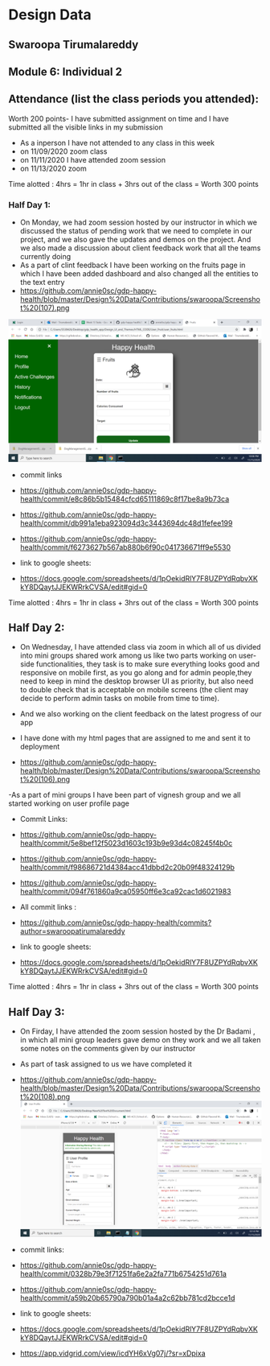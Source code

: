 # Design Data 
## Swaroopa Tirumalareddy
## Module 6: Individual 2
## Attendance (list the class periods you attended):
Worth 200 points- I have submitted assignment on time and I have submitted all the visible links in my submission 
- As a inperson I have not attended to any class in this week 
- on 11/09/2020 zoom class 
- on 11/11/2020 I have attended zoom session
- on 11/13/2020 zoom

Time alotted : 4hrs = 1hr in class + 3hrs out of the class = Worth 300 points

### Half Day 1:
- On Monday, we had zoom session hosted by our instructor in which we discussed the status of pending work that we need to complete in our project, and we also gave the updates and demos on the project. And we also made a discussion about client feedback work that all the teams currently doing  
- As a part of clint feedback I have been working on the fruits page in which I have been added dashboard and also changed all the entities to the text entry
- https://github.com/annie0sc/gdp-happy-health/blob/master/Design%20Data/Contributions/swaroopa/Screenshot%20(107).png

![image](https://github.com/annie0sc/gdp-happy-health/blob/master/Design%20Data/Contributions/swaroopa/Screenshot%20(107).png)

- commit links

- https://github.com/annie0sc/gdp-happy-health/commit/e8c86b5b15484cfcd65111869c8f17be8a9b73ca 

- https://github.com/annie0sc/gdp-happy-health/commit/db991a1eba923094d3c3443694dc48d1fefee199

- https://github.com/annie0sc/gdp-happy-health/commit/f6273627b567ab880b6f90c041736671ff9e5530

- link to google sheets:

- https://docs.google.com/spreadsheets/d/1pOekidRlY7F8UZPYdRqbvXKkY8DQaytJJEKWRrkCVSA/edit#gid=0
 


Time alotted : 4hrs = 1hr in class + 3hrs out of the class = Worth 300 points

## Half Day 2:
- On Wednesday, I have attended class via zoom in which all of us divided into mini groups shared work among us like two parts working on user-side functionalities, they task is to make sure everything looks good and responsive on mobile first, as you go along and for  admin people,they need to  keep in mind the desktop browser UI as priority, but also  need to double check that is acceptable on mobile screens (the client may decide to perform admin tasks on mobile from time to time).
- And we also working on the client feedback on the latest progress of our app 
- I have done with my html pages that are assigned to me and sent it to deployment

- https://github.com/annie0sc/gdp-happy-health/blob/master/Design%20Data/Contributions/swaroopa/Screenshot%20(106).png

-As a part of mini groups I have been part of vignesh group and we all started working on user profile page
- Commit Links:

- https://github.com/annie0sc/gdp-happy-health/commit/5e8bef12f5023d1603c193b9e93d4c08245f4b0c

- https://github.com/annie0sc/gdp-happy-health/commit/f98686721d4384acc41dbbd2c20b09f48324129b

- https://github.com/annie0sc/gdp-happy-health/commit/094f761860a9ca05950ff6e3ca92cac1d6021983

- All commit links :

- https://github.com/annie0sc/gdp-happy-health/commits?author=swaroopatirumalareddy

- link to google sheets:

- https://docs.google.com/spreadsheets/d/1pOekidRlY7F8UZPYdRqbvXKkY8DQaytJJEKWRrkCVSA/edit#gid=0


Time alotted : 4hrs = 1hr in class + 3hrs out of the class = Worth 300 points
## Half Day 3:
-  On Firday, I have attended the zoom session hosted by the Dr Badami , in which all mini group leaders gave demo on they work and we all taken some notes on the comments given by our instructor
- As part of task assigned to us we have completed it 

- https://github.com/annie0sc/gdp-happy-health/blob/master/Design%20Data/Contributions/swaroopa/Screenshot%20(108).png
![image](https://github.com/annie0sc/gdp-happy-health/blob/master/Design%20Data/Contributions/swaroopa/Screenshot%20(108).png)

- commit links:

- https://github.com/annie0sc/gdp-happy-health/commit/0328b79e3f71251fa6e2a2fa771b6754251d761a

- https://github.com/annie0sc/gdp-happy-health/commit/a59b20b65790a790b01a4a2c62bb781cd2bcce1d

- link to google sheets:

- https://docs.google.com/spreadsheets/d/1pOekidRlY7F8UZPYdRqbvXKkY8DQaytJJEKWRrkCVSA/edit#gid=0
- https://app.vidgrid.com/view/icdYH6xVg07j/?sr=xDpixa
